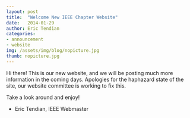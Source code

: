 ```yaml
---
layout: post
title:  "Welcome New IEEE Chapter Website"
date:   2014-01-29
author: Eric Tendian
categories: 
- announcement
- website
img: /assets/img/blog/nopicture.jpg
thumb: nopicture.jpg
---
```


Hi there! This is our new website, and we will be posting much more information in the coming days. Apologies for the haphazard state of the site, our website committee is working to fix this.

Take a look around and enjoy!

- Eric Tendian, IEEE Webmaster
